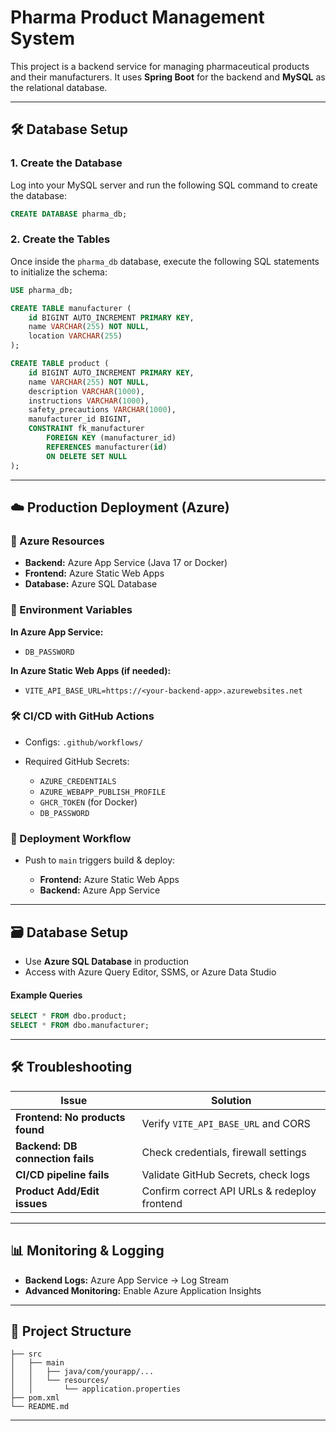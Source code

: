 # Pharma Product Management System

This project is a backend service for managing pharmaceutical products and their manufacturers. It uses **Spring Boot** for the backend and **MySQL** as the relational database.

---

## 🛠️ Database Setup

### 1. Create the Database

Log into your MySQL server and run the following SQL command to create the database:

```sql
CREATE DATABASE pharma_db;
```

### 2. Create the Tables

Once inside the `pharma_db` database, execute the following SQL statements to initialize the schema:

```sql
USE pharma_db;

CREATE TABLE manufacturer (
    id BIGINT AUTO_INCREMENT PRIMARY KEY,
    name VARCHAR(255) NOT NULL,
    location VARCHAR(255)
);

CREATE TABLE product (
    id BIGINT AUTO_INCREMENT PRIMARY KEY,
    name VARCHAR(255) NOT NULL,
    description VARCHAR(1000),
    instructions VARCHAR(1000),
    safety_precautions VARCHAR(1000),
    manufacturer_id BIGINT,
    CONSTRAINT fk_manufacturer
        FOREIGN KEY (manufacturer_id)
        REFERENCES manufacturer(id)
        ON DELETE SET NULL
);
```

---

## ☁️ Production Deployment (Azure)

### 🔧 Azure Resources

* **Backend:** Azure App Service (Java 17 or Docker)
* **Frontend:** Azure Static Web Apps
* **Database:** Azure SQL Database

### 🔑 Environment Variables

**In Azure App Service:**

* `DB_PASSWORD`

**In Azure Static Web Apps (if needed):**

* `VITE_API_BASE_URL=https://<your-backend-app>.azurewebsites.net`

### 🛠️ CI/CD with GitHub Actions

* Configs: `.github/workflows/`
* Required GitHub Secrets:

  * `AZURE_CREDENTIALS`
  * `AZURE_WEBAPP_PUBLISH_PROFILE`
  * `GHCR_TOKEN` (for Docker)
  * `DB_PASSWORD`

### 🚀 Deployment Workflow

* Push to `main` triggers build & deploy:

  * **Frontend:** Azure Static Web Apps
  * **Backend:** Azure App Service

---

## 🗃️ Database Setup

* Use **Azure SQL Database** in production
* Access with Azure Query Editor, SSMS, or Azure Data Studio

#### Example Queries

```sql
SELECT * FROM dbo.product;
SELECT * FROM dbo.manufacturer;
```

---

## 🛠️ Troubleshooting

| Issue                            | Solution                                     |
| -------------------------------- | -------------------------------------------- |
| **Frontend: No products found**  | Verify `VITE_API_BASE_URL` and CORS          |
| **Backend: DB connection fails** | Check credentials, firewall settings         |
| **CI/CD pipeline fails**         | Validate GitHub Secrets, check logs          |
| **Product Add/Edit issues**      | Confirm correct API URLs & redeploy frontend |

---

## 📊 Monitoring & Logging

* **Backend Logs:** Azure App Service → Log Stream
* **Advanced Monitoring:** Enable Azure Application Insights

---

## 📁 Project Structure

```
├── src
│   ├── main
│   │   ├── java/com/yourapp/...
│   │   └── resources/
│   │       └── application.properties
├── pom.xml
└── README.md
```

---